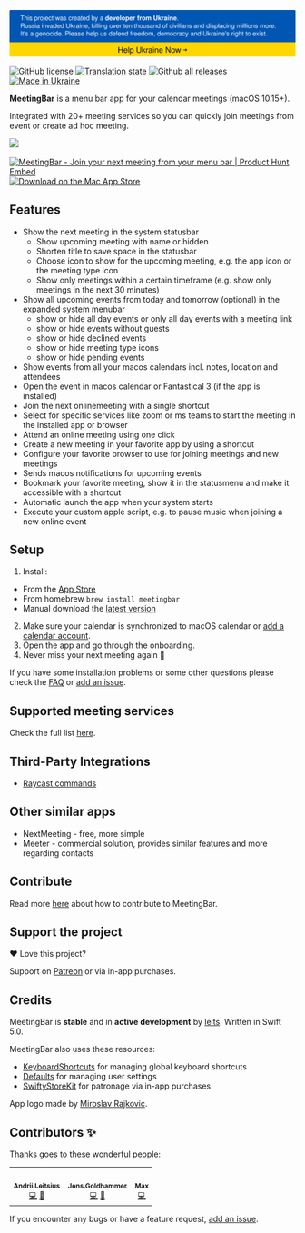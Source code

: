 
[![Stand With Ukraine](https://raw.githubusercontent.com/vshymanskyy/StandWithUkraine/main/banner-direct-single.svg)](https://stand-with-ukraine.pp.ua)

[![GitHub license](https://img.shields.io/github/license/leits/MeetingBar.svg)](https://github.com/leits/MeetingBar/blob/master/LICENSE)
[![Translation state](https://hosted.weblate.org/widgets/meetingbar/-/app/svg-badge.svg)](https://hosted.weblate.org/engage/meetingbar/)
[![Github all releases](https://img.shields.io/github/downloads/leits/MeetingBar/total.svg)](https://GitHub.com/leits/MeetingBar/releases/)
[![Made in Ukraine](https://img.shields.io/badge/made_in-ukraine-ffd700.svg?labelColor=0057b7)](https://stand-with-ukraine.pp.ua)

**MeetingBar** is a menu bar app for your calendar meetings (macOS 10.15+).

Integrated with 20+ meeting services so you can quickly join meetings from event or create ad hoc meeting.

<img src="https://github.com/leits/MeetingBar/blob/master/screenshot.png" width="700">

<a href="https://www.producthunt.com/posts/meetingbar?utm_source=badge-featured&utm_medium=badge&utm_souce=badge-meetingbar" target="_blank"><img src="https://api.producthunt.com/widgets/embed-image/v1/featured.svg?post_id=203807&theme=light" alt="MeetingBar - Join your next meeting from your menu bar | Product Hunt Embed" style="width: 250px; height: 54px;" width="250px" height="54px" /></a>
[![Download on the Mac App Store](mas_badge.png)](https://apps.apple.com/us/app/id1532419400)

## Features

* Show the next meeting in the system statusbar
  * Show upcoming meeting with name or hidden
  * Shorten title to save space in the statusbar
  * Choose icon to show for the upcoming meeting, e.g. the app icon or the meeting type icon
  * Show only meetings within a certain timeframe (e.g. show only meetings in the next 30 minutes)
* Show all upcoming events from today and tomorrow (optional) in the expanded system menubar
  * show or hide all day events or only all day events with a meeting link
  * show or hide events without guests
  * show or hide declined events
  * show or hide meeting type icons
  * show or hide pending events
* Show events from all your macos calendars incl. notes, location and attendees
* Open the event in macos calendar or Fantastical 3 (if the app is installed)
* Join the next onlinemeeting with a single shortcut
* Select for specific services like zoom or ms teams to start the meeting in the installed app or browser
* Attend an online meeting using one click
* Create a new meeting in your favorite app by using a shortcut
* Configure your favorite browser to use for joining meetings and new meetings
* Sends macos notifications for upcoming events
* Bookmark your favorite meeting, show it in the statusmenu and make it accessible with a shortcut
* Automatic launch the app when your system starts
* Execute your custom apple script, e.g. to pause music when joining a new online event

## Setup

1. Install:

* From the [App Store](https://apps.apple.com/us/app/id1532419400)
* From homebrew `brew install meetingbar`
* Manual download the [latest version](https://github.com/leits/MeetingBar/releases/latest/download/MeetingBar.dmg)

2. Make sure your calendar is synchronized to macOS calendar or [add a calendar account](https://support.apple.com/guide/calendar/add-or-delete-calendar-accounts-icl4308d6701/mac).
3. Open the app and go through the onboarding.
4. Never miss your next meeting again :tada:

If you have some installation problems or some other questions please check the [FAQ](../../wiki/FAQ) or [add an issue](https://github.com/leits/MeetingBar/issues/new).

## Supported meeting services

Check the full list [here](https://github.com/leits/MeetingBar/discussions/108).

## Third-Party Integrations

* [Raycast commands](https://github.com/raycast/script-commands/tree/master/commands#meetingbar)

## Other similar apps

* NextMeeting - free, more simple
* Meeter - commercial solution, provides similar features and more regarding contacts

## Contribute

Read more [here](CONTRIBUTING.md) about how to contribute to MeetingBar.

## Support the project

❤️ Love this project?

Support on [Patreon](https://www.patreon.com/meetingbar) or via in-app purchases.

## Credits

MeetingBar is **stable** and in **active development** by [leits](https://github.com/leits). Written in Swift 5.0.

MeetingBar also uses these resources:

* [KeyboardShortcuts](https://github.com/sindresorhus/KeyboardShortcuts) for managing global keyboard shortcuts
* [Defaults](https://github.com/sindresorhus/Defaults) for managing user settings
* [SwiftyStoreKit](https://github.com/bizz84/SwiftyStoreKit) for patronage via in-app purchases

App logo made by [Miroslav Rajkovic](https://www.rajkovic.co/).

## Contributors ✨

Thanks goes to these wonderful people:

<!-- ALL-CONTRIBUTORS-LIST:START - Do not remove or modify this section -->
<!-- prettier-ignore-start -->
<!-- markdownlint-disable -->
<table>
  <tr>
    <td align="center"><a href="https://github.com/leits"><img src="https://avatars.githubusercontent.com/u/12017826?v=4?s=100" width="100px;" alt=""/><br /><sub><b>Andrii Leitsius</b></sub></a><br /><a href="https://github.com/leits/MeetingBar/commits?author=leits" title="Code">💻</a> <a href="#maintenance-leits" title="Maintenance">🚧</a></td>
    <td align="center"><a href="https://github.com/jgoldhammer"><img src="https://avatars.githubusercontent.com/u/3872101?v=4?s=100" width="100px;" alt=""/><br /><sub><b>Jens Goldhammer</b></sub></a><br /><a href="https://github.com/leits/MeetingBar/commits?author=jgoldhammer" title="Code">💻</a> <a href="#maintenance-jgoldhammer" title="Maintenance">🚧</a></td>
    <td align="center"><a href="https://github.com/0bmxa"><img src="https://avatars.githubusercontent.com/u/15385891?v=4?s=100" width="100px;" alt=""/><br /><sub><b>Max</b></sub></a><br /><a href="https://github.com/leits/MeetingBar/commits?author=0bmxa" title="Code">💻</a></td>
  </tr>
</table>

<!-- markdownlint-restore -->
<!-- prettier-ignore-end -->

<!-- ALL-CONTRIBUTORS-LIST:END -->

If you encounter any bugs or have a feature request, [add an issue](https://github.com/leits/MeetingBar/issues/new).
